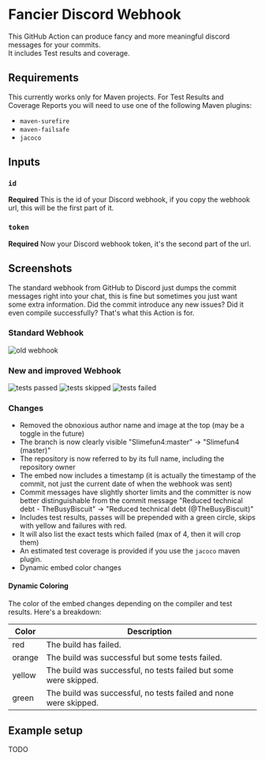 # Fancier Discord Webhook
This GitHub Action can produce fancy and more meaningful discord messages for your commits.
<br>It includes Test results and coverage.

## Requirements
This currently works only for Maven projects.
For Test Results and Coverage Reports you will need to use one of the following Maven plugins:
* `maven-surefire`
* `maven-failsafe`
* `jacoco`

## Inputs

### `id`
**Required** This is the id of your Discord webhook, if you copy the webhook url, this will be the first part of it.

### `token`
**Required** Now your Discord webhook token, it's the second part of the url.

## Screenshots
The standard webhook from GitHub to Discord just dumps the commit messages right into your chat, this is fine but sometimes you just want some extra information. Did the commit introduce any new issues? Did it even compile successfully? That's what this Action is for.<br>

### Standard Webhook
![old webhook](https://raw.githubusercontent.com/Slimefun/discord-webhook/master/assets/old-webhook.png)

### New and improved Webhook
![tests passed](https://raw.githubusercontent.com/Slimefun/discord-webhook/master/assets/tests-passed.png)
![tests skipped](https://raw.githubusercontent.com/Slimefun/discord-webhook/master/assets/tests-skipped.png)
![tests failed](https://raw.githubusercontent.com/Slimefun/discord-webhook/master/assets/tests-failed.png)

### Changes
* Removed the obnoxious author name and image at the top (may be a toggle in the future)
* The branch is now clearly visible "Slimefun4:master" -> "Slimefun4 (master)"
* The repository is now referred to by its full name, including the repository owner
* The embed now includes a timestamp (it is actually the timestamp of the commit, not just the current date of when the webhook was sent)
* Commit messages have slightly shorter limits and the committer is now better distinguishable from the commit message "Reduced technical debt - TheBusyBiscuit" -> "Reduced technical debt (@TheBusyBiscuit)"
* Includes test results, passes will be prepended with a green circle, skips with yellow and failures with red.
* It will also list the exact tests which failed (max of 4, then it will crop them)
* An estimated test coverage is provided if you use the `jacoco` maven plugin.
* Dynamic embed color changes

#### Dynamic Coloring
The color of the embed changes depending on the compiler and test results. Here's a breakdown:

| Color | Description |
| ----- | ----------- |
| red | The build has failed. |
| orange | The build was successful but some tests failed. |
| yellow | The build was successful, no tests failed but some were skipped. |
| green | The build was successful, no tests failed and none were skipped. |

## Example setup
TODO
